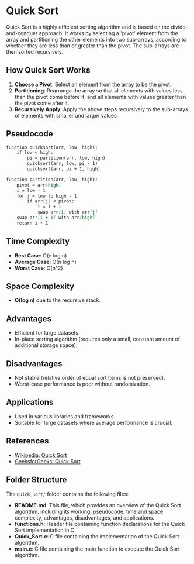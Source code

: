 # Quick Sort

Quick Sort is a highly efficient sorting algorithm and is based on the divide-and-conquer approach. It works by selecting a 'pivot' element from the array and partitioning the other elements into two sub-arrays, according to whether they are less than or greater than the pivot. The sub-arrays are then sorted recursively.

## How Quick Sort Works

1. **Choose a Pivot**: Select an element from the array to be the pivot.
2. **Partitioning**: Rearrange the array so that all elements with values less than the pivot come before it, and all elements with values greater than the pivot come after it.
3. **Recursively Apply**: Apply the above steps recursively to the sub-arrays of elements with smaller and larger values.

## Pseudocode

```markdown
function quicksort(arr, low, high):
    if low < high:
        pi = partition(arr, low, high)
        quicksort(arr, low, pi - 1)
        quicksort(arr, pi + 1, high)

function partition(arr, low, high):
    pivot = arr[high]
    i = low - 1
    for j = low to high - 1:
        if arr[j] < pivot:
            i = i + 1
            swap arr[i] with arr[j]
    swap arr[i + 1] with arr[high]
    return i + 1
```

## Time Complexity

- **Best Case**: O(n log n)
- **Average Case**: O(n log n)
- **Worst Case**: O(n^2)

## Space Complexity

- **O(log n)** due to the recursive stack.

## Advantages

- Efficient for large datasets.
- In-place sorting algorithm (requires only a small, constant amount of additional storage space).

## Disadvantages

- Not stable (relative order of equal sort items is not preserved).
- Worst-case performance is poor without randomization.

## Applications

- Used in various libraries and frameworks.
- Suitable for large datasets where average performance is crucial.

## References

- [Wikipedia: Quick Sort](https://en.wikipedia.org/wiki/Quicksort)
- [GeeksforGeeks: Quick Sort](https://www.geeksforgeeks.org/quick-sort/)

## Folder Structure

The `Quick_Sort/` folder contains the following files:

- **README.md**: This file, which provides an overview of the Quick Sort algorithm, including its working, pseudocode, time and space complexity, advantages, disadvantages, and applications.
- **functions.h**: Header file containing function declarations for the Quick Sort implementation in C.
- **Quick_Sort.c**: C file containing the implementation of the Quick Sort algorithm.
- **main.c**: C file containing the main function to execute the Quick Sort algorithm.